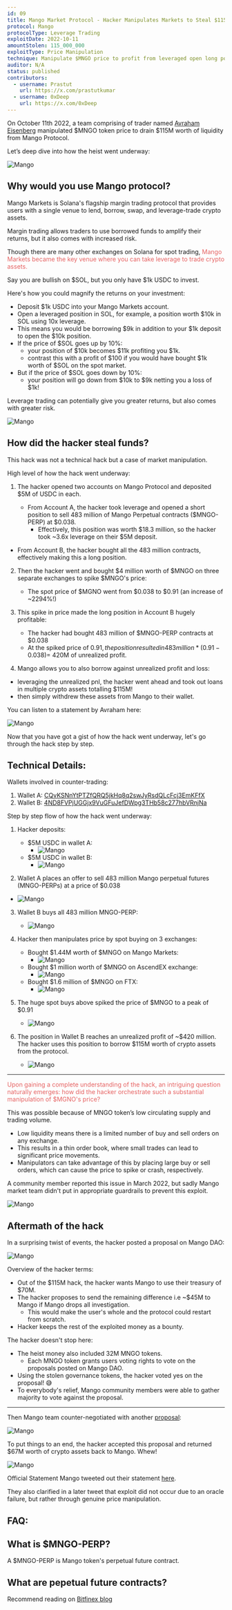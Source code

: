 ```yaml
---
id: 09
title: Mango Market Protocol - Hacker Manipulates Markets to Steal $115M
protocol: Mango
protocolType: Leverage Trading
exploitDate: 2022-10-11
amountStolen: 115_000_000
exploitType: Price Manipulation
technique: Manipulate $MNGO price to profit from leveraged open long position. Use unrealized PNL to borrow liquidity.
auditor: N/A
status: published
contributors:
  - username: Prastut
    url: https://x.com/prastutkumar
  - username: 0xDeep
    url: https://x.com/0xDeep
---
```


On October 11th 2022, a team comprising of trader named [Avraham Eisenberg](https://twitter.com/avi_eisen?lang=en) manipulated $MNGO token price to drain $115M worth of liquidity from Mango Protocol.

Let’s deep dive into how the heist went underway:

![Mango](https://i.imgur.com/ANXWuxf.jpg "Mango")

## Why would you use Mango protocol?

Mango Markets is Solana's flagship margin trading protocol that provides users with a single venue to lend, borrow, swap, and leverage-trade crypto assets.

Margin trading allows traders to use borrowed funds to amplify their returns, but it also comes with increased risk.

Though there are many other exchanges on Solana for spot trading, <span style="color:#e66363">Mango Markets became the key venue where you can take leverage to trade crypto assets.</span>

Say you are bullish on $SOL, but you only have $1k USDC to invest.

Here's how you could magnify the returns on your investment:

- Deposit $1k USDC into your Mango Markets account.
- Open a leveraged position in SOL, for example, a position worth $10k in SOL using 10x leverage.
- This means you would be borrowing $9k in addition to your $1k deposit to open the $10k position.
- If the price of $SOL goes up by 10%:
  - your position of $10k becomes $11k profiting you $1k.
  - contrast this with a profit of $100 if you would have bought $1k worth of $SOL on the spot market.
- But if the price of $SOL goes down by 10%:
  - your position will go down from $10k to $9k netting you a loss of $1k!

Leverage trading can potentially give you greater returns, but also comes with greater risk.

![Mango](https://i.imgur.com/xyql3kA.png "Mango")

## How did the hacker steal funds?

This hack was not a technical hack but a case of market manipulation.

High level of how the hack went underway:

1. The hacker opened two accounts on Mango Protocol and deposited $5M of USDC in each.

   - From Account A, the hacker took leverage and opened a short position to sell 483 million of Mango Perpetual contracts ($MNGO-PERP) at $0.038.
     - Effectively, this position was worth $18.3 million, so the hacker took ~3.6x leverage on their $5M deposit.
  - From Account B, the hacker bought all the 483 million contracts, effectively making this a long position.

2. Then the hacker went and bought $4 million worth of $MNGO on three separate exchanges to spike $MNGO's price:

   - The spot price of $MGNO went from $0.038 to $0.91 (an increase of ~2294%!)

3. This spike in price made the long position in Account B hugely profitable:
   - The hacker had bought 483 million of $MNGO-PERP contracts at $0.038
   - At the spiked price of $0.91, the position resulted in 483 million*(0.91 - 0.038) = ~$420M of unrealized profit.

4. Mango allows you to also borrow against unrealized profit and loss:

- leveraging the unrealized pnl, the hacker went ahead and took out loans in multiple crypto assets totalling $115M!
- then simply withdrew these assets from Mango to their wallet.

You can listen to a statement by Avraham here:

![Mango](https://i.imgur.com/N3Nu7mK.jpg "Mango")

Now that you have got a gist of how the hack went underway, let's go through the hack step by step.

## Technical Details:

Wallets involved in counter-trading:

1. Wallet A: [CQvKSNnYtPTZfQRQ5jkHq8q2swJyRsdQLcFcj3EmKFfX](https://trade.mango.markets/account?pubkey=CQvKSNnYtPTZfQRQ5jkHq8q2swJyRsdQLcFcj3EmKFfX)
2. Wallet B: [4ND8FVPjUGGjx9VuGFuJefDWpg3THb58c277hbVRnjNa](https://trade.mango.markets/account?pubkey=4ND8FVPjUGGjx9VuGFuJefDWpg3THb58c277hbVRnjNa)

Step by step flow of how the hack went underway:

1. Hacker deposits:
   - $5M USDC in wallet A:
     - ![Mango](https://i.imgur.com/2SRTL4A.png "Mango")
   - $5M USDC in wallet B:
     - ![Mango](https://i.imgur.com/gONynfS.png "Mango")

2. Wallet A places an offer to sell 483 million Mango perpetual futures (MNGO-PERPs) at a price of $0.038
  - ![Mango](https://i.imgur.com/Vt44qYJ.png "Mango")

3. Wallet B buys all 483 million MNGO-PERP:
   - ![Mango](https://i.imgur.com/4z5qsc7.png "Mango")

4. Hacker then manipulates price by spot buying on 3 exchanges:
   - Bought $1.44M worth of $MNGO on Mango Markets:
     - ![Mango](https://i.imgur.com/xMySvxe.png "Mango")
   - Bought $1 million worth of $MNGO on AscendEX exchange:
     - ![Mango](https://i.imgur.com/Wtlg9hP.png "Mango")
   - Bought $1.6 million of $MNGO on FTX:
     - ![Mango](https://i.imgur.com/jZAeELc.png "Mango")

5. The huge spot buys above spiked the price of $MNGO to a peak of $0.91
   - ![Mango](https://i.imgur.com/FN5YiOW.png "Mango")

6. The position in Wallet B reaches an unrealized profit of ~$420 million. The hacker uses this position to borrow $115M worth of crypto assets from the protocol.
   - ![Mango](https://i.imgur.com/bQOSssH.png "Mango")

___

<span style="color:#e66363">Upon gaining a complete understanding of the hack, an intriguing question naturally emerges: how did the hacker orchestrate such a substantial manipulation of $MGNO's price?</span>

This was possible because of MNGO token’s low circulating supply and trading volume.

- Low liquidity means there is a limited number of buy and sell orders on any exchange.
- This results in a thin order book, where small trades can lead to significant price movements.
- Manipulators can take advantage of this by placing large buy or sell orders, which can cause the price to spike or crash, respectively.

A community member reported this issue in March 2022, but sadly Mango market team didn't put in appropriate guardrails to prevent this exploit.

![Mango](https://i.imgur.com/0JIkT6a.png "Mango")

## Aftermath of the hack

In a surprising twist of events, the hacker posted a proposal on Mango DAO:

![Mango](https://i.imgur.com/gAOTiJi.png "Mango")

Overview of the hacker terms:

- Out of the $115M hack, the hacker wants Mango to use their treasury of $70M.
- The hacker proposes to send the remaining difference i.e ~$45M to Mango if Mango drops all investigation.
  - This would make the user's whole and the protocol could restart from scratch.
- Hacker keeps the rest of the exploited money as a bounty.

The hacker doesn't stop here:

- The heist money also included 32M MNGO tokens.
  - Each MNGO token grants users voting rights to vote on the proposals posted on Mango DAO.
- Using the stolen governance tokens, the hacker voted yes on the proposal! 😅
- To everybody's relief, Mango community members were able to gather majority to vote against the proposal.

___ 

Then Mango team counter-negotiated with another [proposal](https://dao.mango.markets/dao/MNGO/proposal/GYhczJdNZAhG24dkkymWE9SUZv8xC4g8s9U8VF5Yprne):

![Mango](https://i.imgur.com/H5nxYEX.png "Mango")

To put things to an end, the hacker accepted this proposal and returned $67M worth of crypto assets back to Mango. Whew!

![Mango](https://i.imgur.com/mJAUStj.png "Mango")

Official Statement
Mango tweeted out their statement [here](https://twitter.com/mangomarkets/status/1580053208130801664).

They also clarified in a later tweet that exploit did not occur due to an oracle failure, but rather through genuine price manipulation.

## FAQ:

## What is $MNGO-PERP?

A $MNGO-PERP is Mango token's perpetual future contract.

## What are pepetual future contracts?

Recommend reading on [Bitfinex blog](https://blog.bitfinex.com/education/what-are-perpetual-futures-contracts-in-the-crypto-world/#:~:text=Perpetual%20futures%20contracts%20are%20a,but%20with%20some%20key%20differences.)